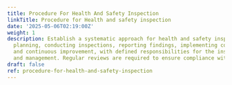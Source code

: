 ```yaml
---
title: Procedure For Health And Safety Inspection
linkTitle: Procedure for Health and safety inspection
date: '2025-05-06T02:19:00Z'
weight: 1
description: Establish a systematic approach for health and safety inspections, including
  planning, conducting inspections, reporting findings, implementing corrective actions,
  and continuous improvement, with defined responsibilities for the inspection team
  and management. Regular reviews are required to ensure compliance with regulations.
draft: false
ref: procedure-for-health-and-safety-inspection
---
```


